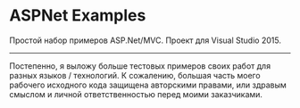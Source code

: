 # ASPNet Examples

Простой набор примеров ASP.Net/MVC. Проект для Visual Studio 2015.

---

Постепенно, я выложу больше тестовых примеров своих работ для разных языков / технологий. К сожалению, большая часть моего рабочего исходного кода защищена авторскими правами, или здравым смыслом и личной ответственностью перед моими заказчиками.
